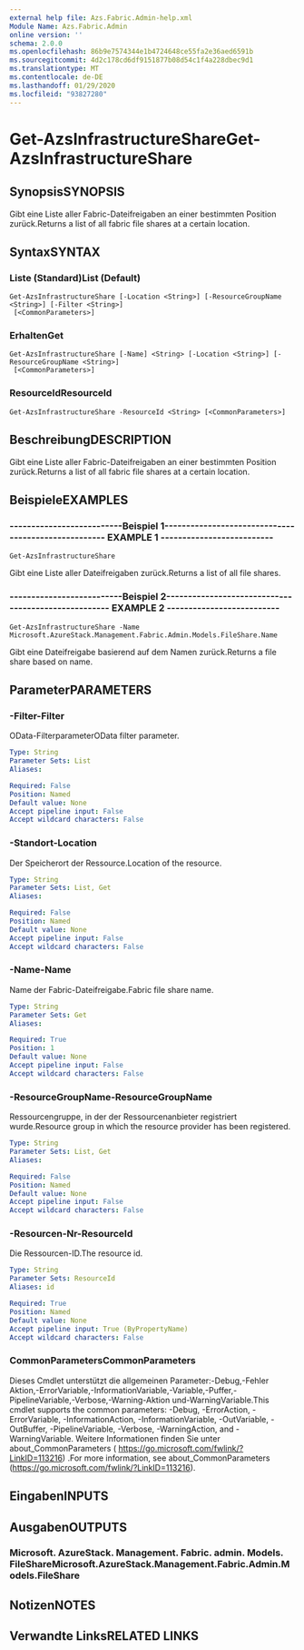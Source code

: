 ```yaml
---
external help file: Azs.Fabric.Admin-help.xml
Module Name: Azs.Fabric.Admin
online version: ''
schema: 2.0.0
ms.openlocfilehash: 86b9e7574344e1b4724648ce55fa2e36aed6591b
ms.sourcegitcommit: 4d2c178cd6df9151877b08d54c1f4a228dbec9d1
ms.translationtype: MT
ms.contentlocale: de-DE
ms.lasthandoff: 01/29/2020
ms.locfileid: "93827280"
---
```

# <span data-ttu-id="3b286-101">Get-AzsInfrastructureShare</span><span class="sxs-lookup"><span data-stu-id="3b286-101">Get-AzsInfrastructureShare</span></span>

## <span data-ttu-id="3b286-102">Synopsis</span><span class="sxs-lookup"><span data-stu-id="3b286-102">SYNOPSIS</span></span>
<span data-ttu-id="3b286-103">Gibt eine Liste aller Fabric-Dateifreigaben an einer bestimmten Position zurück.</span><span class="sxs-lookup"><span data-stu-id="3b286-103">Returns a list of all fabric file shares at a certain location.</span></span>

## <span data-ttu-id="3b286-104">Syntax</span><span class="sxs-lookup"><span data-stu-id="3b286-104">SYNTAX</span></span>

### <span data-ttu-id="3b286-105">Liste (Standard)</span><span class="sxs-lookup"><span data-stu-id="3b286-105">List (Default)</span></span>
```
Get-AzsInfrastructureShare [-Location <String>] [-ResourceGroupName <String>] [-Filter <String>]
 [<CommonParameters>]
```

### <span data-ttu-id="3b286-106">Erhalten</span><span class="sxs-lookup"><span data-stu-id="3b286-106">Get</span></span>
```
Get-AzsInfrastructureShare [-Name] <String> [-Location <String>] [-ResourceGroupName <String>]
 [<CommonParameters>]
```

### <span data-ttu-id="3b286-107">ResourceId</span><span class="sxs-lookup"><span data-stu-id="3b286-107">ResourceId</span></span>
```
Get-AzsInfrastructureShare -ResourceId <String> [<CommonParameters>]
```

## <span data-ttu-id="3b286-108">Beschreibung</span><span class="sxs-lookup"><span data-stu-id="3b286-108">DESCRIPTION</span></span>
<span data-ttu-id="3b286-109">Gibt eine Liste aller Fabric-Dateifreigaben an einer bestimmten Position zurück.</span><span class="sxs-lookup"><span data-stu-id="3b286-109">Returns a list of all fabric file shares at a certain location.</span></span>

## <span data-ttu-id="3b286-110">Beispiele</span><span class="sxs-lookup"><span data-stu-id="3b286-110">EXAMPLES</span></span>

### <span data-ttu-id="3b286-111">--------------------------Beispiel 1--------------------------</span><span class="sxs-lookup"><span data-stu-id="3b286-111">-------------------------- EXAMPLE 1 --------------------------</span></span>
```
Get-AzsInfrastructureShare
```

<span data-ttu-id="3b286-112">Gibt eine Liste aller Dateifreigaben zurück.</span><span class="sxs-lookup"><span data-stu-id="3b286-112">Returns a list of all file shares.</span></span>

### <span data-ttu-id="3b286-113">--------------------------Beispiel 2--------------------------</span><span class="sxs-lookup"><span data-stu-id="3b286-113">-------------------------- EXAMPLE 2 --------------------------</span></span>
```
Get-AzsInfrastructureShare -Name Microsoft.AzureStack.Management.Fabric.Admin.Models.FileShare.Name
```

<span data-ttu-id="3b286-114">Gibt eine Dateifreigabe basierend auf dem Namen zurück.</span><span class="sxs-lookup"><span data-stu-id="3b286-114">Returns a file share based on name.</span></span>

## <span data-ttu-id="3b286-115">Parameter</span><span class="sxs-lookup"><span data-stu-id="3b286-115">PARAMETERS</span></span>

### <span data-ttu-id="3b286-116">-Filter</span><span class="sxs-lookup"><span data-stu-id="3b286-116">-Filter</span></span>
<span data-ttu-id="3b286-117">OData-Filterparameter</span><span class="sxs-lookup"><span data-stu-id="3b286-117">OData filter parameter.</span></span>

```yaml
Type: String
Parameter Sets: List
Aliases: 

Required: False
Position: Named
Default value: None
Accept pipeline input: False
Accept wildcard characters: False
```

### <span data-ttu-id="3b286-118">-Standort</span><span class="sxs-lookup"><span data-stu-id="3b286-118">-Location</span></span>
<span data-ttu-id="3b286-119">Der Speicherort der Ressource.</span><span class="sxs-lookup"><span data-stu-id="3b286-119">Location of the resource.</span></span>

```yaml
Type: String
Parameter Sets: List, Get
Aliases: 

Required: False
Position: Named
Default value: None
Accept pipeline input: False
Accept wildcard characters: False
```

### <span data-ttu-id="3b286-120">-Name</span><span class="sxs-lookup"><span data-stu-id="3b286-120">-Name</span></span>
<span data-ttu-id="3b286-121">Name der Fabric-Dateifreigabe.</span><span class="sxs-lookup"><span data-stu-id="3b286-121">Fabric file share name.</span></span>

```yaml
Type: String
Parameter Sets: Get
Aliases: 

Required: True
Position: 1
Default value: None
Accept pipeline input: False
Accept wildcard characters: False
```

### <span data-ttu-id="3b286-122">-ResourceGroupName</span><span class="sxs-lookup"><span data-stu-id="3b286-122">-ResourceGroupName</span></span>
<span data-ttu-id="3b286-123">Ressourcengruppe, in der der Ressourcenanbieter registriert wurde.</span><span class="sxs-lookup"><span data-stu-id="3b286-123">Resource group in which the resource provider has been registered.</span></span>

```yaml
Type: String
Parameter Sets: List, Get
Aliases: 

Required: False
Position: Named
Default value: None
Accept pipeline input: False
Accept wildcard characters: False
```

### <span data-ttu-id="3b286-124">-Resourcen-Nr</span><span class="sxs-lookup"><span data-stu-id="3b286-124">-ResourceId</span></span>
<span data-ttu-id="3b286-125">Die Ressourcen-ID.</span><span class="sxs-lookup"><span data-stu-id="3b286-125">The resource id.</span></span>

```yaml
Type: String
Parameter Sets: ResourceId
Aliases: id

Required: True
Position: Named
Default value: None
Accept pipeline input: True (ByPropertyName)
Accept wildcard characters: False
```

### <span data-ttu-id="3b286-126">CommonParameters</span><span class="sxs-lookup"><span data-stu-id="3b286-126">CommonParameters</span></span>
<span data-ttu-id="3b286-127">Dieses Cmdlet unterstützt die allgemeinen Parameter:-Debug,-Fehler Aktion,-ErrorVariable,-InformationVariable,-Variable,-Puffer,-PipelineVariable,-Verbose,-Warning-Aktion und-WarningVariable.</span><span class="sxs-lookup"><span data-stu-id="3b286-127">This cmdlet supports the common parameters: -Debug, -ErrorAction, -ErrorVariable, -InformationAction, -InformationVariable, -OutVariable, -OutBuffer, -PipelineVariable, -Verbose, -WarningAction, and -WarningVariable.</span></span> <span data-ttu-id="3b286-128">Weitere Informationen finden Sie unter about_CommonParameters ( https://go.microsoft.com/fwlink/?LinkID=113216) .</span><span class="sxs-lookup"><span data-stu-id="3b286-128">For more information, see about_CommonParameters (https://go.microsoft.com/fwlink/?LinkID=113216).</span></span>

## <span data-ttu-id="3b286-129">Eingaben</span><span class="sxs-lookup"><span data-stu-id="3b286-129">INPUTS</span></span>

## <span data-ttu-id="3b286-130">Ausgaben</span><span class="sxs-lookup"><span data-stu-id="3b286-130">OUTPUTS</span></span>

### <span data-ttu-id="3b286-131">Microsoft. AzureStack. Management. Fabric. admin. Models. FileShare</span><span class="sxs-lookup"><span data-stu-id="3b286-131">Microsoft.AzureStack.Management.Fabric.Admin.Models.FileShare</span></span>

## <span data-ttu-id="3b286-132">Notizen</span><span class="sxs-lookup"><span data-stu-id="3b286-132">NOTES</span></span>

## <span data-ttu-id="3b286-133">Verwandte Links</span><span class="sxs-lookup"><span data-stu-id="3b286-133">RELATED LINKS</span></span>

